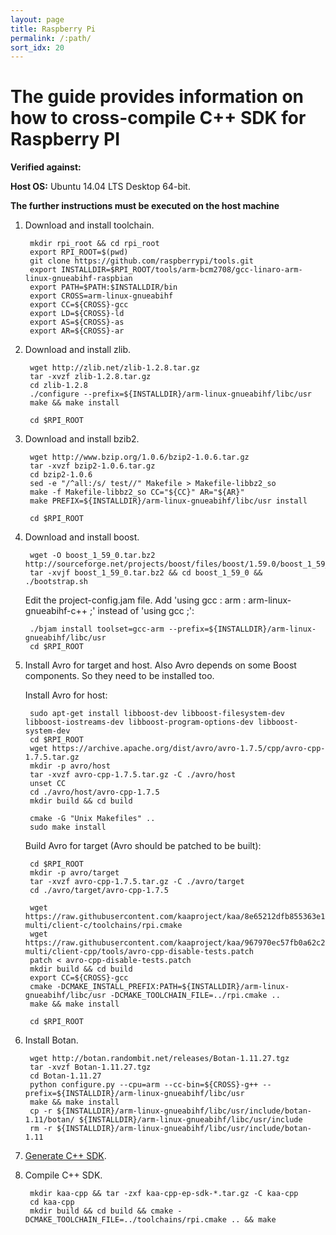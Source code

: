 ```yaml
---
layout: page
title: Raspberry Pi
permalink: /:path/
sort_idx: 20
---
```


# The guide provides information on how to cross-compile C++ SDK for Raspberry PI

**Verified against:**

**Host OS:** Ubuntu 14.04 LTS Desktop 64-bit.

**The further instructions must be executed on the host machine**

1. Download and install toolchain.

        mkdir rpi_root && cd rpi_root
        export RPI_ROOT=$(pwd)
        git clone https://github.com/raspberrypi/tools.git
        export INSTALLDIR=$RPI_ROOT/tools/arm-bcm2708/gcc-linaro-arm-linux-gnueabihf-raspbian
        export PATH=$PATH:$INSTALLDIR/bin
        export CROSS=arm-linux-gnueabihf
        export CC=${CROSS}-gcc
        export LD=${CROSS}-ld
        export AS=${CROSS}-as
        export AR=${CROSS}-ar

2. Download and install zlib.

        wget http://zlib.net/zlib-1.2.8.tar.gz
        tar -xvzf zlib-1.2.8.tar.gz
        cd zlib-1.2.8
        ./configure --prefix=${INSTALLDIR}/arm-linux-gnueabihf/libc/usr
        make && make install

        cd $RPI_ROOT

3. Download and install bzib2.

        wget http://www.bzip.org/1.0.6/bzip2-1.0.6.tar.gz
        tar -xvzf bzip2-1.0.6.tar.gz
        cd bzip2-1.0.6
        sed -e "/^all:/s/ test//" Makefile > Makefile-libbz2_so
        make -f Makefile-libbz2_so CC="${CC}" AR="${AR}"
        make PREFIX=${INSTALLDIR}/arm-linux-gnueabihf/libc/usr install

        cd $RPI_ROOT

4. Download and install boost.

        wget -O boost_1_59_0.tar.bz2 http://sourceforge.net/projects/boost/files/boost/1.59.0/boost_1_59_0.tar.bz2/download
        tar -xvjf boost_1_59_0.tar.bz2 && cd boost_1_59_0 && ./bootstrap.sh

    Edit the project-config.jam file. Add 'using gcc : arm : arm-linux-gnueabihf-c++ ;' instead of  'using gcc ;':

        ./bjam install toolset=gcc-arm --prefix=${INSTALLDIR}/arm-linux-gnueabihf/libc/usr
        cd $RPI_ROOT

5. Install Avro for target and host. Also Avro depends on some Boost components. So they need to be installed too.

    Install Avro for host:

        sudo apt-get install libboost-dev libboost-filesystem-dev libboost-iostreams-dev libboost-program-options-dev libboost-system-dev
        cd $RPI_ROOT
        wget https://archive.apache.org/dist/avro/avro-1.7.5/cpp/avro-cpp-1.7.5.tar.gz
        mkdir -p avro/host
        tar -xvzf avro-cpp-1.7.5.tar.gz -C ./avro/host
        unset CC
        cd ./avro/host/avro-cpp-1.7.5
        mkdir build && cd build

        cmake -G "Unix Makefiles" ..
        sudo make install

    Build Avro for target (Avro should be patched to be built):

        cd $RPI_ROOT
        mkdir -p avro/target
        tar -xvzf avro-cpp-1.7.5.tar.gz -C ./avro/target
        cd ./avro/target/avro-cpp-1.7.5

        wget https://raw.githubusercontent.com/kaaproject/kaa/8e65212dfb855363e1a8977d4053041c80d785c7/client/client-multi/client-c/toolchains/rpi.cmake
        wget https://raw.githubusercontent.com/kaaproject/kaa/967970ec57fb0a62c23ffe573385bf0d0299d977/client/client-multi/client-cpp/tools/avro-cpp-disable-tests.patch
        patch < avro-cpp-disable-tests.patch
        mkdir build && cd build
        export CC=${CROSS}-gcc
        cmake -DCMAKE_INSTALL_PREFIX:PATH=${INSTALLDIR}/arm-linux-gnueabihf/libc/usr -DCMAKE_TOOLCHAIN_FILE=../rpi.cmake ..
        make && make install

        cd $RPI_ROOT

6. Install Botan.

        wget http://botan.randombit.net/releases/Botan-1.11.27.tgz
        tar -xvzf Botan-1.11.27.tgz
        cd Botan-1.11.27
        python configure.py --cpu=arm --cc-bin=${CROSS}-g++ --prefix=${INSTALLDIR}/arm-linux-gnueabihf/libc/usr
        make && make install
        cp -r ${INSTALLDIR}/arm-linux-gnueabihf/libc/usr/include/botan-1.11/botan/ ${INSTALLDIR}/arm-linux-gnueabihf/libc/usr/include
        rm -r ${INSTALLDIR}/arm-linux-gnueabihf/libc/usr/include/botan-1.11

7. [Generate C++ SDK](#TODO).
8. Compile C++ SDK.

        mkdir kaa-cpp && tar -zxf kaa-cpp-ep-sdk-*.tar.gz -C kaa-cpp
        cd kaa-cpp
        mkdir build && cd build && cmake -DCMAKE_TOOLCHAIN_FILE=../toolchains/rpi.cmake .. && make
